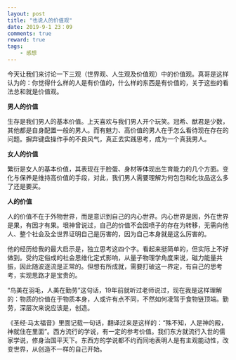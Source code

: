 ```yaml
---
layout: post
title: "也说人的价值观"
date: 2019-9-1 23：09
comments: true
reward: true
tags: 
	- 感想 
---
```

今天让我们来讨论一下三观（世界观、人生观及价值观）中的价值观。真哥是这样认为的：你觉得什么样的人是有价值的，什么样的东西是有价值的，关于这些的看法总和就是价值观。

<!-- more -->
**男人的价值**

生存是我们男人的基本价值。上天喜欢与我们男人开个玩笑。冠希、猷君是少数，其他都是自身配置一般的男人。而有魅力、高价值的男人在于怎么看待现在存在的问题。摒弃键盘操作手的不良风气，真正去实践思考，成为一个真我男人。


**女人的价值**

繁衍是女人的基本价值，其表现在于脸蛋、身材等体现出生育能力的几个方面。变化与保养是维持高价值的手段，对此，我们男人需要理解为何包包和化妆品这么多了还是要买。


**人的价值**

人的价值不在于外物世界，而是意识到自己的内心世界。内心世界是因，外在世界是果，有因才有果。垠神曾说过，自己的价值不会因喷子的存在为转移，无需向他人、整个社会及全世界证明自己是厉害的，因为自己本身就是这么厉害的。

他的经历给我的最大启示是，独立思考这四个字。看起来挺简单的，但实际上不好做到。受约定俗成的社会思维化定式影响，从量子物理学角度来说，磁力能量共振，因此随波逐流是正常的。但想有所成就，需要打破这一界定，有自己的思考考，实现思路才是宝贵的。

“鸟美在羽毛，人美在勤劳”这句话，19年前就听过老师说过，现在我是这样理解的：物质的价值在于物质本身，人或许有点不同，不然如何凌驾于食物链顶端。勤劳，深层次来说应该是，创造。

《圣经·马太福音》里面记载一句话，翻译过来是这样的：“殊不知，人是神的殿，神就住在里面”。西方流行的学说，有一定的参考价值。我们东方就流行入世的儒家学说，修身治国平天下。东西方的学说都不约而同地表明人是有主观能动性，改变世界，从创造不一样的自己开始。